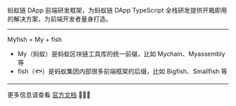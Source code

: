 蚂蚁链 DApp 前端研发框架，为蚂蚁链 DApp TypeScript 全栈研发提供开箱即用的解决方案，为前端开发者量身打造。

---

Myfish = My + fish

- My（蚂蚁）是蚂蚁区块链工具库的统一前缀，比如 Mychain、Myassembly 等
- fish（🐟）是蚂蚁集团内部很多前端框架的后缀，比如 Bigfish、Smallfish 等

---

更多信息请查看 [官方文档](https://opendocs.antchain.antgroup.com/myfish) 🚀🚀🚀
